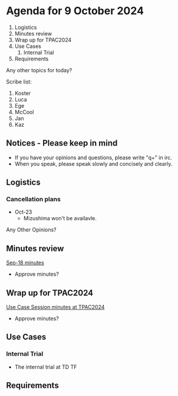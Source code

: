 # Agenda for 9 October 2024
1. Logistics
1. Minutes review
1. Wrap up for TPAC2024
1. Use Cases
     1. Internal Trial
1. Requirements


Any other topics for today?

Scribe list:
1. Koster
1. Luca
1. Ege
1. McCool
1. Jan
1. Kaz

## Notices - Please keep in mind
* If you have your opinions and questions, please write "q+" in irc.
* When you speak, please speak slowly and concisely and clearly.

## Logistics

### Cancellation plans
 * Oct-23
    * Mizushima won't be availavle.

Any Other Opinions?

## Minutes review

[Sep-18 minutes](https://www.w3.org/2024/09/18-wot-uc-minutes.html)

* Approve minutes?

## Wrap up for TPAC2024
[Use Case Session minutes at TPAC2024](https://www.w3.org/2024/09/26-wot-minutes.html#t02)

* Approve minutes?

## Use Cases
### Internal Trial
* The internal trial at TD TF

## Requirements
